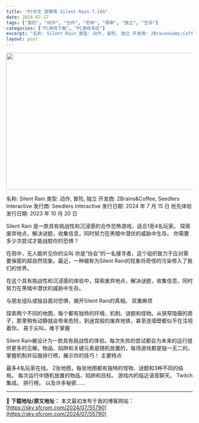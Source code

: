```yaml
---
title: "PC中文 寂静雨 Silent Rain 7.18G"
date: 2024-07-17
tags: ["冒险", "动作", "合作", "恐怖", "探索", "独立", "生存"]
categories: ["PC游戏下载", "PC游戏专区"]
excerpt: "名称: Silent Rain 类型: 动作, 冒险, 独立 开发商: 2Brains&amp;Coffee, Seedlers Interactive 发行商: Seedlers Interactive 发行日期: 2024 年 7 月 15 日 抢先体验发行日期: 2023 年 10 月 20 &hellip;"
layout: post
---
```


<img class="aligncenter size-full wp-image-55791" src="https://sky.sfcrom.com/wp-content/uploads/2024/07/2024071707494016.webp" alt="" width="660" height="370" />

名称: Silent Rain
类型: 动作, 冒险, 独立
开发商: 2Brains&amp;Coffee, Seedlers Interactive
发行商: Seedlers Interactive
发行日期: 2024 年 7 月 15 日
抢先体验发行日期: 2023 年 10 月 20 日

Silent Rain 是一款具有挑战性和沉浸感的合作恐怖游戏，适合1至4名玩家。 探索废弃地点，解决谜题，收集信息，同时努力在黑暗中潜伏的威胁中生存。 你需要多少次尝试才能战胜你的恐惧？

在雨中，无人能听见你的尖叫
你是“协会”的一名搜寻者，这个组织致力于应对需要保密的超自然现象。最近，一种被称为Silent Rain的现象将奇怪的污染带入了我们的世界。

在这个具有挑战性和沉浸感的体验中，探索废弃地点，解决谜题，收集信息，同时努力在黑暗中潜伏的威胁中生存。

与朋友组队或独自面对恐惧，揭开Silent Rain的真相。
双重麻烦

探索两个不同的地图，每个都有独特的环境、机制、谜题和怪物。从狭窄隐蔽的房子，那里稍有动静就会带来危险，到迷宫般的废弃地铁，甚至连墙壁都似乎在注视着你。
易于尖叫，难于掌握

Silent Rain被设计为一款具有挑战性的体验。每次失败的尝试都会为未来的运行提供更多的见解。物品、陷阱和关键元素是随机放置的，每场游戏都是独一无二的。掌握机制并征服排行榜，展示你的技巧！
主要特点

最多4名玩家在线。
2张地图，每张地图都有独特的怪物、谜题和3种不同的结局。
每次运行中随机放置的物品、陷阱和目标。
游戏内的临近语音聊天。
Twitch集成。
排行榜。
以及许多秘密……

---
📖 **下载地址/原文地址：** 本文最初发布于我的博客网站：[https://sky.sfcrom.com/2024/07/55790](https://sky.sfcrom.com/2024/07/55790)
